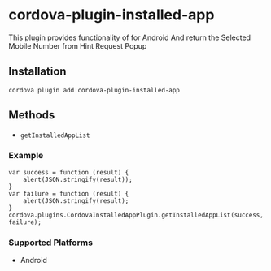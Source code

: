 <!--
# license: Licensed to the Apache Software Foundation (ASF) under one
#         or more contributor license agreements.  See the NOTICE file
#         distributed with this work for additional information
#         regarding copyright ownership.  The ASF licenses this file
#         to you under the Apache License, Version 2.0 (the
#         "License"); you may not use this file except in compliance
#         with the License.  You may obtain a copy of the License at
#
#           http://www.apache.org/licenses/LICENSE-2.0
#
#         Unless required by applicable law or agreed to in writing,
#         software distributed under the License is distributed on an
#         "AS IS" BASIS, WITHOUT WARRANTIES OR CONDITIONS OF ANY
#         KIND, either express or implied.  See the License for the
#         specific language governing permissions and limitations
#         under the License.
-->

# cordova-plugin-installed-app

This plugin provides functionality of  for Android And return the Selected Mobile Number from Hint Request Popup

## Installation

    cordova plugin add cordova-plugin-installed-app

## Methods

- `getInstalledAppList`

### Example

    var success = function (result) {
        alert(JSON.stringify(result));
    }
    var failure = function (result) {
        alert(JSON.stringify(result);
    }
    cordova.plugins.CordovaInstalledAppPlugin.getInstalledAppList(success, failure);

### Supported Platforms

- Android


